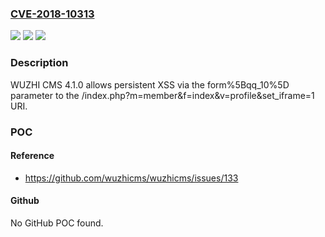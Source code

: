 ### [CVE-2018-10313](https://cve.mitre.org/cgi-bin/cvename.cgi?name=CVE-2018-10313)
![](https://img.shields.io/static/v1?label=Product&message=n%2Fa&color=blue)
![](https://img.shields.io/static/v1?label=Version&message=n%2Fa&color=blue)
![](https://img.shields.io/static/v1?label=Vulnerability&message=n%2Fa&color=brighgreen)

### Description

WUZHI CMS 4.1.0 allows persistent XSS via the form%5Bqq_10%5D parameter to the /index.php?m=member&f=index&v=profile&set_iframe=1 URI.

### POC

#### Reference
- https://github.com/wuzhicms/wuzhicms/issues/133

#### Github
No GitHub POC found.

